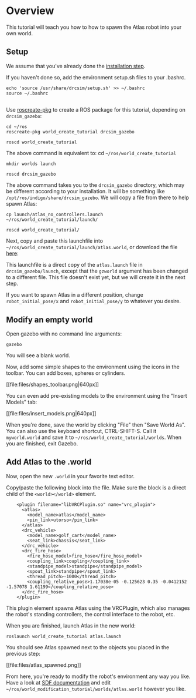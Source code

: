 # Overview
This tutorial will teach you how to how to spawn the Atlas robot into your own world.

## Setup
We assume that you've already done the [installation step](http://gazebosim.org/tutorials/?tut=drcsim_install&cat=drcsim).

If you haven't done so, add the environment setup.sh files to your .bashrc.

~~~
echo 'source /usr/share/drcsim/setup.sh' >> ~/.bashrc
source ~/.bashrc
~~~

##
Use [roscreate-pkg](http://ros.org/wiki/roscreate) to create a ROS package for this tutorial, depending on `drcsim_gazebo`:

~~~
cd ~/ros
roscreate-pkg world_create_tutorial drcsim_gazebo
~~~

~~~
roscd world_create_tutorial
~~~
The above command is equivalent to: cd `~/ros/world_create_tutorial`

~~~
mkdir worlds launch
~~~

~~~
roscd drcsim_gazebo
~~~
The above command takes you to the `drcsim_gazebo` directory, which may be different according to your installation. It will be something like `/opt/ros/indigo/share/drcsim_gazebo`. We will copy a file from there to help spawn Atlas:

~~~
cp launch/atlas_no_controllers.launch ~/ros/world_create_tutorial/launch/
~~~

~~~
roscd world_create_tutorial/
~~~

Next, copy and paste this launchfile into `~/ros/world_create_tutorial/launch/atlas.world`, or download the file [here](http://bitbucket.org/osrf/gazebo_tutorials/raw/default/drcsim_create_atlas_world/files/atlas.launch):

<include src='http://bitbucket.org/osrf/gazebo_tutorials/raw/default/drcsim_create_atlas_world/files/atlas.launch' />

This launchfile is a direct copy of the `atlas.launch` file in `drcsim_gazebo/launch`, except that the `gzworld` argument has been changed to a different file. This file doesn't exist yet, but we will create it in the next step.

If you want to spawn Atlas in a different position, change `robot_initial_pose/x` and `robot_initial_pose/y` to whatever you desire.

## Modify an empty world
Open gazebo with no command line arguments:

~~~
gazebo
~~~

You will see a blank world.

Now, add some simple shapes to the environment using the icons in the toolbar. You can add boxes, spheres or cylinders.

[[file:files/shapes_toolbar.png|640px]]

You can even add pre-existing models to the environment using the "Insert Models" tab:

[[file:files/insert_models.png|640px]]

When you're done, save the world by clicking "File" then "Save World As". You can also use the keyboard shortcut, CTRL-SHIFT-S. Call it `myworld.world` and save it to `~/ros/world_create_tutorial/worlds`. When you are finished, exit Gazebo.

## Add Atlas to the .world
Now, open the new `.world` in your favorite text editor.

Copy/paste the following block into the file. Make sure the block is a direct child of the `<world></world>` element.

~~~
    <plugin filename="libVRCPlugin.so" name="vrc_plugin">
      <atlas>
        <model_name>atlas</model_name>
        <pin_link>utorso</pin_link>
      </atlas>
      <drc_vehicle>
        <model_name>golf_cart</model_name>
        <seat_link>chassis</seat_link>
      </drc_vehicle>
      <drc_fire_hose>
        <fire_hose_model>fire_hose</fire_hose_model>
        <coupling_link>coupling</coupling_link>
        <standpipe_model>standpipe</standpipe_model>
        <spout_link>standpipe</spout_link>
        <thread_pitch>-1000</thread_pitch>
        <coupling_relative_pose>1.17038e-05 -0.125623 0.35 -0.0412152 -1.57078 1.61199</coupling_relative_pose>
      </drc_fire_hose>
    </plugin>
~~~
This plugin element spawns Atlas using the VRCPlugin, which also manages the robot's standing controllers, the control interface to the robot, etc.

When you are finished, launch Atlas in the new world:

~~~
roslaunch world_create_tutorial atlas.launch
~~~

You should see Atlas spawned next to the objects you placed in the previous step:

[[file:files/atlas_spawned.png]]

From here, you're ready to modify the robot's environment any way you like.  Have a look at [SDF documentation](http://gazebosim.org/sdf) and edit `~/ros/world_modification_tutorial/worlds/atlas.world` however you like.
